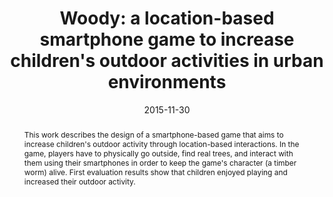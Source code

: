 ---
abstract: This work describes the design of a smartphone-based game that aims to increase
  children's outdoor activity through location-based interactions. In the game, players
  have to physically go outside, find real trees, and interact with them using their
  smartphones in order to keep the game's character (a timber worm) alive. First evaluation
  results show that children enjoyed playing and increased their outdoor activity.
authors:
- Paul Spiesberger
- Florian Jungwirth
- Christoph Wöss
- Stefan Bachl
- Johannes Harms
- Thomas Grechenig
date: '2015-11-30'
featured: false
links:
- name: Publik
  url: https://publik.tuwien.ac.at/showentry.php?ID=246389&lang=2
publication_types:
- '1'
publishDate: '2015-11-30'
specifics: 'Poster: 14th International Conference on Mobile and Ubiquitous Multimedia
  (MUM 2015), Linz; 30.11.2015 - 02.12.2015; in: "Proceedings of the 14th International
  Conference on Mobile and Ubiquitous Multimedia", ACM, New York, NY, USA, (2015),
  ISBN: 978-1-4503-3605-5; S. 368 - 372.'
title: 'Woody: a location-based smartphone game to increase children''s outdoor activities
  in urban environments'
url_pdf: ''
---